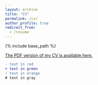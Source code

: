 ```yaml
---
layout: archive
title: "CV"
permalink: /cv/
author_profile: true
redirect_from:
  - /resume
---
```


{% include base_path %}

[The PDF version of my CV is available here.](https://sinamahdipour.github.io/files/CV_Sina_Mahdipour_Saravani.pdf)

```diff
- text in red
+ text in green
! text in orange
# text in gray
```

<!---

Education
======
* B.S. in Computer Engineering, [Amirkabir University of Technology](http://aut.ac.ir/aut/), 2014-2019

Fields of Interest
======
* Deep Learning, Machine Learning
* Natural Language Processing, Computer Vision
<br>Description: I am interested in working on the applications of deep learning in NLP (especially intelligent chat bots and text generation) and Computer Vision (mostly medical applications) in addition to the theoretical topics and problems concerning machine learning. I am also curious about self-supervised networks, knowledge transfer and adversarial networks.

Research experience
======
* 2017-2018: Research Assistant and AI Developer
  * CommentMiner, Sharif University of Technology, Tehran, Iran
  * Description: CommentMiner is a start-up working on a set of text analyzing services and intelligent chat bots. I spent one year there on research on different NLP tasks like dialogue systems, topic classification, profanity detection, NER, sentiment analysis, etc.
  * Supervisor: [Mr. Ahmad Asadi](http://ceit.aut.ac.ir/~asadi/), Adviser: [Dr. Mohammad Hadi Bokaei](http://ce.sharif.edu/~bokaei/), My University's Internship Mentor: [Prof. Mohammad Mehdi Homayounpour](http://www.aut.ac.ir/official/main.asp?uid=homayoun)

* Fall 2017: Project Research Assistant
  * Sharif University of Technology
  * Topic: Key-phrase Extraction on Persian Documents
  * Description: Literature review was carried out on KP-Miner, TF-IDF, WINGNUS, Single Rank, KEA, Topic Rank and Salience Rank methods. We used Inspec and 500N datasets to test these methods and then worked on Salience Rank model on a Persian news dataset.
  * Supervisor: [Dr. Mohammad Hadi Bokaei](http://ce.sharif.edu/~bokaei/)
  
Honors and Awards
======
* __Top 50 start-ups__ in [GITEX](https://www.gitex.com/), Dubai, 2017 (CommentMiner)
* __Third place__ in [ElecomStars](http://elecom-stars.com/), Tehran, 2017 (CommentMiner)
* __First place__ in [Sharif VC Cup](http://sharifvccup.ir/), [Sharif University of Technology](http://www.en.sharif.edu/), Tehran, 2017 (CommentMiner)
* Certificate of Attendance at __Deep Learning Summer School__ from [Association for Computing Machinery (ACM) of University of Tehran](http://acm.ut.ac.ir/acm), 2018
* Member of [Scientific Association and Olympiad Affairs](http://sao-aut.ir/?lang=en) of [Amirkabir University of Technology](http://aut.ac.ir/aut/), 2015
* Ranked in top __0.2__% place among all applicants for the University Entrance Nationwide Exam (Approximately __230000__ applicants) in Math. and Eng., Iran, 2014
* Ranked in top __0.09__% place among all applicants for the University Entrance Nationwide Exam (Approximately __129000__ applicants) in Foreign Languages (English), Iran, 2014
* Admitted to participate in Association of Young Mathematicians, 2008
* Grade point average __20__/20 during all 12 years of pre-university education.


  
Talks
======
  <ul>{% for post in site.talks %}
    {% include archive-single-talk-cv.html %}
  {% endfor %}</ul>
  
Teaching
======
  <ul>{% for post in site.teaching %}
    {% include archive-single-cv.html %}
  {% endfor %}</ul>

Skills
======
* Programming:
  * Expert in: Java, Python, C, C#, VHDL
  * Familiar with: Verilog, Assembly, .NET, Android
* Toolkits: TensorFlow, MALLET, Keras, OpenMP, CUDA, Stanford NLP, polyglot, NLTK
* Web Programming:
  * Familiar with: HTML, CSS, JavaScript, JQuery, NodeJS
* Circuits, Simulation and Engineering Software: Matlab, PSpice, HSpice, Xilinx ISE, Model Sim SE, Xilinx Vivado, Design Vision, Quartus, Altium Designer, CodeVision, Atmel Studio, Proteus
* Scripting: Bash, Matlab
* IDEs: Microsoft Visual Studio, IntelliJ IDEA, PyCharm, Code::Blocks, NetBeans, Eclipse, Android Studio	
* Operating System: Linux, Windows, Android, iOS
* Others: Adobe InDesign, Adobe Photoshop, Microsoft Word, Microsoft Excel, Microsoft PowerPoint, Latex, Docker

Extra-curricular Activities
======
* Member of [Scientific Association and Olympiad Affairs](http://sao-aut.ir/?lang=en) of [Amirkabir University of Technology](http://aut.ac.ir/aut/), 2015
* Conductor of 7th Linux Festival, 2015, [Amirkabir Linux Festival](http://www.linuxfest.ir/), Tehran, Iran 
  * Linux Festival is a 2-day program with different presentations, contests and workshops about Linux.
* Designer and Editor of Pouyesh Magazine , Amirkabir University of Technology
  * Pouyesh is the student magazine of the guild council of the Computer Engineering Department of Amirkabir University of Technology. 
* Member of Students Council of the Computer Engineering Department of Amirkabir University of Technology
  * We hold different programs for different occasions like [Nowruz](https://en.wikipedia.org/wiki/Nowruz), [Yalda Night](https://en.wikipedia.org/wiki/Yald%C4%81_Night), etc.
-->

